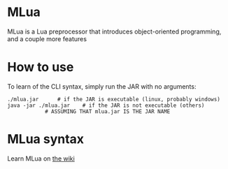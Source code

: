 # MLua
MLua is a Lua preprocessor that introduces object-oriented programming, and a couple more features

# How to use
To learn of the CLI syntax, simply run the JAR with no arguments:

	./mlua.jar		# if the JAR is executable (linux, probably windows)
	java -jar ./mlua.jar	# if the JAR is not executable (others)
				# ASSUMING THAT mlua.jar IS THE JAR NAME
# MLua syntax
Learn MLua on [the wiki](https://github.com/lvivtotoro/mlua/wiki)
